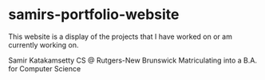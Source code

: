# samirs-portfolio-website

This website is a display of the projects that I have worked on or am currently working on.

Samir Katakamsetty
CS @ Rutgers-New Brunswick
Matriculating into a B.A. for Computer Science 
